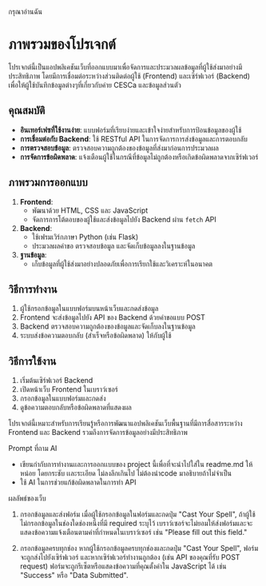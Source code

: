 กรุณาอ่านฉัน


# ภาพรวมของโปรเจกต์

โปรเจกต์นี้เป็นแอปพลิเคชันเว็บที่ออกแบบมาเพื่อจัดการและประมวลผลข้อมูลที่ผู้ใช้ส่งมาอย่างมีประสิทธิภาพ โดยมีการเชื่อมต่อระหว่างส่วนติดต่อผู้ใช้ (Frontend) และเซิร์ฟเวอร์ (Backend) เพื่อให้ผู้ใช้บันทึกข้อมูลต่างๆที่เกี่ยวกับค่าย CESCa และข้อมูลส่วนตัว 

## คุณสมบัติ
- **อินเทอร์เฟซที่ใช้งานง่าย**: แบบฟอร์มที่เรียบง่ายและเข้าใจง่ายสำหรับการป้อนข้อมูลของผู้ใช้
- **การเชื่อมต่อกับ Backend**: ใช้ RESTful API ในการจัดการการส่งข้อมูลและการตอบกลับ
- **การตรวจสอบข้อมูล**: ตรวจสอบความถูกต้องของข้อมูลที่ส่งมาก่อนการประมวลผล
- **การจัดการข้อผิดพลาด**: แจ้งเตือนผู้ใช้ในกรณีที่ข้อมูลไม่ถูกต้องหรือเกิดข้อผิดพลาดจากเซิร์ฟเวอร์

## ภาพรวมการออกแบบ
1. **Frontend**:
   - พัฒนาด้วย HTML, CSS และ JavaScript
   - จัดการการโต้ตอบของผู้ใช้และส่งข้อมูลไปยัง Backend ผ่าน `fetch` API
2. **Backend**:
   - ใช้เฟรมเวิร์กภาษา Python (เช่น Flask)
   - ประมวลผลคำขอ ตรวจสอบข้อมูล และจัดเก็บข้อมูลลงในฐานข้อมูล
3. **ฐานข้อมูล**:
   - เก็บข้อมูลที่ผู้ใช้ส่งมาอย่างปลอดภัยเพื่อการเรียกใช้และวิเคราะห์ในอนาคต

## วิธีการทำงาน
1. ผู้ใช้กรอกข้อมูลในแบบฟอร์มบนหน้าเว็บและกดส่งข้อมูล
2. Frontend จะส่งข้อมูลไปยัง API ของ Backend ด้วยคำขอแบบ POST
3. Backend ตรวจสอบความถูกต้องของข้อมูลและจัดเก็บลงในฐานข้อมูล
4. ระบบส่งข้อความตอบกลับ (สำเร็จหรือข้อผิดพลาด) ให้กับผู้ใช้

## วิธีการใช้งาน
1. เริ่มต้นเซิร์ฟเวอร์ Backend
2. เปิดหน้าเว็บ Frontend ในเบราว์เซอร์
3. กรอกข้อมูลในแบบฟอร์มและกดส่ง
4. ดูข้อความตอบกลับหรือข้อผิดพลาดที่แสดงผล

โปรเจกต์นี้เหมาะสำหรับการเรียนรู้หรือการพัฒนาแอปพลิเคชันเว็บพื้นฐานที่มีการสื่อสารระหว่าง Frontend และ Backend รวมถึงการจัดการข้อมูลอย่างมีประสิทธิภาพ






Prompt ที่ถาม AI
- เขียนกำกับการทำงานเเละการออกเเบบของ project นี้เพื่อที่จะนำไปใส่ใน readme.md ให้หน่อย โดยกระชับ เเละระเอียด ไม่ลงลึกเกินไป ไม่ต้องนำcode มาอธิบายถ้าไม่จำเป็น
- ใช้ AI ในการช่วยแก้ข้อผิดพลาดในการทำ API 

ผลลัพธ์ของเว็บ

1. กรอกข้อมูลและส่งฟอร์ม
เมื่อผู้ใช้กรอกข้อมูลในฟอร์มและกดปุ่ม "Cast Your Spell", ถ้าผู้ใช้ไม่กรอกข้อมูลในช่องใดช่องหนึ่งที่มี required ระบุไว้ เบราว์เซอร์จะไม่ยอมให้ส่งฟอร์มและจะแสดงข้อความแจ้งเตือนตามค่าที่กำหนดในเบราว์เซอร์ เช่น "Please fill out this field."

2. กรอกข้อมูลครบทุกช่อง
หากผู้ใช้กรอกข้อมูลครบทุกช่องและกดปุ่ม "Cast Your Spell", ฟอร์มจะถูกส่งไปยังเซิร์ฟเวอร์ และหากเซิร์ฟเวอร์ทำงานถูกต้อง (เช่น API ของคุณที่รับ POST request) ฟอร์มจะถูกรีเซ็ตหรือแสดงข้อความที่คุณตั้งค่าใน JavaScript ได้ เช่น "Success" หรือ "Data Submitted".